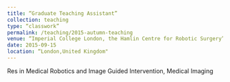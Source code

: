 ```yaml
---
title: “Graduate Teaching Assistant”
collection: teaching
type: “classwork”
permalink: /teaching/2015-autumn-teaching
venue: “Imperial College London, the Hamlin Centre for Robotic Surgery”
date: 2015-09-15
location: “London,United Kingdom"
---
```


Res in Medical Robotics and Image Guided Intervention, Medical Imaging